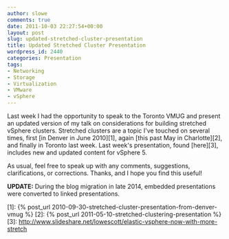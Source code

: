 ```yaml
---
author: slowe
comments: true
date: 2011-10-03 22:27:54+00:00
layout: post
slug: updated-stretched-cluster-presentation
title: Updated Stretched Cluster Presentation
wordpress_id: 2440
categories: Presentation
tags:
- Networking
- Storage
- Virtualization
- VMware
- vSphere
---
```


Last week I had the opportunity to speak to the Toronto VMUG and present an updated version of my talk on considerations for building stretched vSphere clusters. Stretched clusters are a topic I've touched on several times, first [in Denver in June 2010][1], again [this past May in Charlotte][2], and finally in Toronto last week. Last week's presentation, found [here][3], includes new and updated content for vSphere 5.

As usual, feel free to speak up with any comments, suggestions, clarifications, or corrections. Thanks, and I hope you find this useful!

**UPDATE:** During the blog migration in late 2014, embedded presentations were converted to linked presentations.

[1]: {% post_url 2010-09-30-stretched-cluster-presentation-from-denver-vmug %}
[2]: {% post_url 2011-05-10-stretched-clustering-presentation %}
[3]: http://www.slideshare.net/lowescott/elastic-vsphere-now-with-more-stretch
